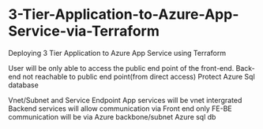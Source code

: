 # 3-Tier-Application-to-Azure-App-Service-via-Terraform
Deploying 3 Tier Application to Azure App Service using Terraform

 User will be only able to access the public end point of the front-end.
 Back-end not reachable to public end point(from direct access)
 Protect Azure Sql database

Vnet/Subnet and Service Endpoint
App services will be vnet intergrated
Backend services will allow communication via Front end only
FE-BE communication will be via Azure backbone/subnet
Azure sql db 